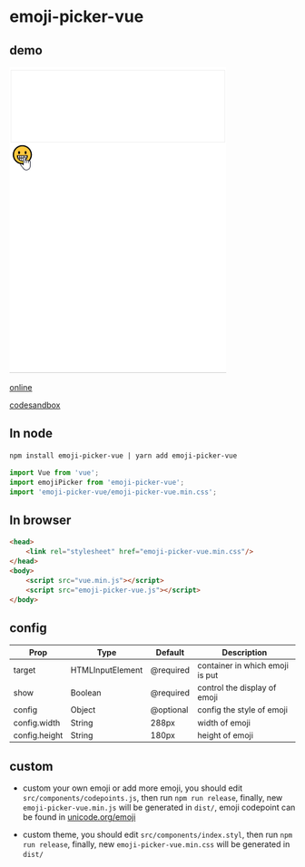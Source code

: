 # emoji-picker-vue
## demo
![demo](./misc/emoji-picker-vue.gif)

[online](https://i9neq.codesandbox.io/)

[codesandbox](https://codesandbox.io/embed/new-butterfly-i9neq)
## In node

    npm install emoji-picker-vue | yarn add emoji-picker-vue
```js
import Vue from 'vue';
import emojiPicker from 'emoji-picker-vue';
import 'emoji-picker-vue/emoji-picker-vue.min.css';
```
## In browser
```html
<head>
    <link rel="stylesheet" href="emoji-picker-vue.min.css"/>
</head>
<body>
    <script src="vue.min.js"></script>
    <script src="emoji-picker-vue.js"></script>
</body>
```

## config

Prop | Type | Default | Description
-|-|-|-
target | HTMLInputElement | @required | container in which emoji is put
show | Boolean | @required | control the display of emoji
config | Object | @optional | config the style of emoji
config.width | String | 288px | width of emoji
config.height | String | 180px | height of emoji

## custom
- custom your own emoji or add more emoji, you should edit  `src/components/codepoints.js`, then run `npm run release`, finally, new `emoji-picker-vue.min.js` will be generated in `dist/`, emoji codepoint can be found in [unicode.org/emoji](https://unicode.org/emoji/charts/emoji-list.html)

- custom theme, you should edit  `src/components/index.styl`, then run `npm run release`, finally, new `emoji-picker-vue.min.css` will be generated in `dist/`